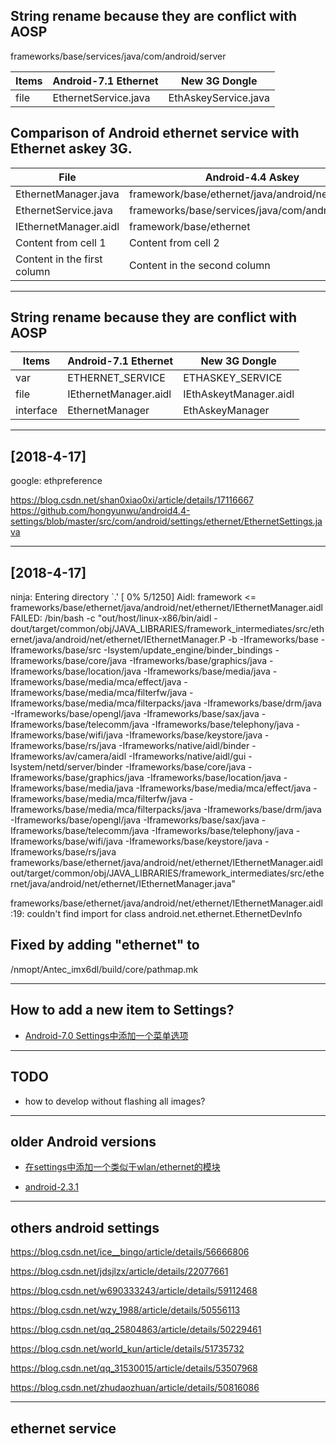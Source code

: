 
## String rename because they are conflict with AOSP
frameworks/base/services/java/com/android/server

Items | Android-7.1 Ethernet | New 3G Dongle 
----- | -------------------- | --------------
file | EthernetService.java | EthAskeyService.java






## Comparison of Android ethernet service with Ethernet askey 3G.

File | Android-4.4 Askey | Android-7.1 Ethernet | 3G Dongle 
----- | ---------------- | --------- | ----------
EthernetManager.java  | framework/base/ethernet/java/android/net/ethernet | frameworks/base/core/java/android/net
EthernetService.java  | frameworks/base/services/java/com/android/server | frameworks/opt/net/ethernet | frameworks/base/services/java
IEthernetManager.aidl | framework/base/ethernet | frameworks/base/core/java/android/net | ~IEthAskeyManager.aidl~
Content from cell 1 | Content from cell 2
Content in the first column | Content in the second column



-----------------------------------------------------
## String rename because they are conflict with AOSP

Items | Android-7.1 Ethernet | New 3G Dongle 
----- | -------------------- | --------------
var | ETHERNET_SERVICE | ETHASKEY_SERVICE
file | IEthernetManager.aidl | IEthAskeytManager.aidl
interface | EthernetManager | EthAskeyManager




-----------------------------------------------------

## [2018-4-17]
google: ethpreference

https://blog.csdn.net/shan0xiao0xi/article/details/17116667
https://github.com/hongyunwu/android4.4-settings/blob/master/src/com/android/settings/ethernet/EthernetSettings.java





-----------------------------------------------------
## [2018-4-17]

ninja: Entering directory `.'
[  0% 5/1250] Aidl: framework <= frameworks/base/ethernet/java/android/net/ethernet/IEthernetManager.aidl
FAILED: /bin/bash -c "out/host/linux-x86/bin/aidl -dout/target/common/obj/JAVA_LIBRARIES/framework_intermediates/src/ethernet/java/android/net/ethernet/IEthernetManager.P -b  -Iframeworks/base -Iframeworks/base/src -Isystem/update_engine/binder_bindings -Iframeworks/base/core/java -Iframeworks/base/graphics/java -Iframeworks/base/location/java -Iframeworks/base/media/java -Iframeworks/base/media/mca/effect/java -Iframeworks/base/media/mca/filterfw/java -Iframeworks/base/media/mca/filterpacks/java -Iframeworks/base/drm/java -Iframeworks/base/opengl/java -Iframeworks/base/sax/java -Iframeworks/base/telecomm/java -Iframeworks/base/telephony/java -Iframeworks/base/wifi/java -Iframeworks/base/keystore/java -Iframeworks/base/rs/java -Iframeworks/native/aidl/binder -Iframeworks/av/camera/aidl -Iframeworks/native/aidl/gui -Isystem/netd/server/binder -Iframeworks/base/core/java -Iframeworks/base/graphics/java -Iframeworks/base/location/java -Iframeworks/base/media/java -Iframeworks/base/media/mca/effect/java -Iframeworks/base/media/mca/filterfw/java -Iframeworks/base/media/mca/filterpacks/java -Iframeworks/base/drm/java -Iframeworks/base/opengl/java -Iframeworks/base/sax/java -Iframeworks/base/telecomm/java -Iframeworks/base/telephony/java -Iframeworks/base/wifi/java -Iframeworks/base/keystore/java -Iframeworks/base/rs/java frameworks/base/ethernet/java/android/net/ethernet/IEthernetManager.aidl out/target/common/obj/JAVA_LIBRARIES/framework_intermediates/src/ethernet/java/android/net/ethernet/IEthernetManager.java"

frameworks/base/ethernet/java/android/net/ethernet/IEthernetManager.aidl:19: couldn't find import for class android.net.ethernet.EthernetDevInfo

## Fixed by adding "ethernet" to 
/nmopt/Antec_imx6dl/build/core/pathmap.mk

-----------------------------------------------------






## How to add a new item to Settings?

* [Android-7.0 Settings中添加一个菜单选项](https://blog.csdn.net/qq_25804863/article/details/50229461)



-----------------------------------------------------
## TODO

* how to develop without flashing all images?





-----------------------------------------------------


## older Android versions


* [在settings中添加一个类似于wlan/ethernet的模块](https://blog.csdn.net/ice__bingo/article/details/56666806)


* [android-2.3.1](https://blog.csdn.net/jdsjlzx/article/details/22077661)


-------------------------------------


## others android settings

https://blog.csdn.net/ice__bingo/article/details/56666806

https://blog.csdn.net/jdsjlzx/article/details/22077661

https://blog.csdn.net/w690333243/article/details/59112468

https://blog.csdn.net/wzy_1988/article/details/50556113

https://blog.csdn.net/qq_25804863/article/details/50229461

https://blog.csdn.net/world_kun/article/details/51735732

https://blog.csdn.net/qq_31530015/article/details/53507968

https://blog.csdn.net/zhudaozhuan/article/details/50816086

------------------------------------

## ethernet service



